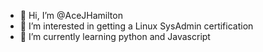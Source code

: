 - 👋 Hi, I’m @AceJHamilton
- 👀 I’m interested in getting a Linux SysAdmin certification
- 🌱 I’m currently learning python and Javascript
